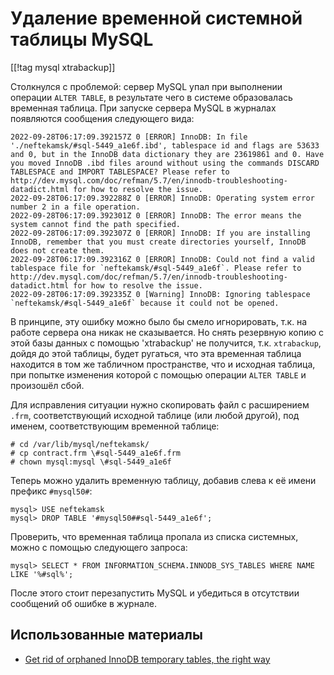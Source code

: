 Удаление временной системной таблицы MySQL
==========================================

[[!tag mysql xtrabackup]]

Столкнулся с проблемой: сервер MySQL упал при выполнении операции `ALTER TABLE`, в результате чего в системе образовалась временная таблица. При запуске сервера MySQL в журналах появляются сообщения следующего вида:

    2022-09-28T06:17:09.392157Z 0 [ERROR] InnoDB: In file './neftekamsk/#sql-5449_a1e6f.ibd', tablespace id and flags are 53633 and 0, but in the InnoDB data dictionary they are 23619861 and 0. Have you moved InnoDB .ibd files around without using the commands DISCARD TABLESPACE and IMPORT TABLESPACE? Please refer to 
    http://dev.mysql.com/doc/refman/5.7/en/innodb-troubleshooting-datadict.html for how to resolve the issue.
    2022-09-28T06:17:09.392288Z 0 [ERROR] InnoDB: Operating system error number 2 in a file operation.
    2022-09-28T06:17:09.392301Z 0 [ERROR] InnoDB: The error means the system cannot find the path specified.
    2022-09-28T06:17:09.392307Z 0 [ERROR] InnoDB: If you are installing InnoDB, remember that you must create directories yourself, InnoDB does not create them.
    2022-09-28T06:17:09.392316Z 0 [ERROR] InnoDB: Could not find a valid tablespace file for `neftekamsk/#sql-5449_a1e6f`. Please refer to http://dev.mysql.com/doc/refman/5.7/en/innodb-troubleshooting-datadict.html for how to resolve the issue.
    2022-09-28T06:17:09.392335Z 0 [Warning] InnoDB: Ignoring tablespace `neftekamsk/#sql-5449_a1e6f` because it could not be opened.

В принципе, эту ошибку можно было бы смело игнорировать, т.к. на работе сервера она никак не сказывается. Но снять резервную копию с этой базы данных с помощью 'xtrabackup' не получится, т.к. `xtrabackup`, дойдя до этой таблицы, будет ругаться, что эта временная таблица находится в том же табличном пространстве, что и исходная таблица, при попытке изменения которой с помощью операции `ALTER TABLE` и произошёл сбой.

Для исправления ситуации нужно скопировать файл с расширением `.frm`, соответствующий исходной таблице (или любой другой), под именем, соответствующим временной таблице:

    # cd /var/lib/mysql/neftekamsk/
    # cp contract.frm \#sql-5449_a1e6f.frm
    # chown mysql:mysql \#sql-5449_a1e6f

Теперь можно удалить временную таблицу, добавив слева к её имени префикс `#mysql50#`:

    mysql> USE neftekamsk
    mysql> DROP TABLE '#mysql50##sql-5449_a1e6f';

Проверить, что временная таблица пропала из списка системных, можно с помощью следующего запроса:

    mysql> SELECT * FROM INFORMATION_SCHEMA.INNODB_SYS_TABLES WHERE NAME LIKE '%#sql%';

После этого стоит перезапустить MySQL и убедиться в отсутствии сообщений об ошибке в журнале.

Использованные материалы
------------------------

* [Get rid of orphaned InnoDB temporary tables, the right way](https://mariadb.com/resources/blog/get-rid-of-orphaned-innodb-temporary-tables-the-right-way/)

